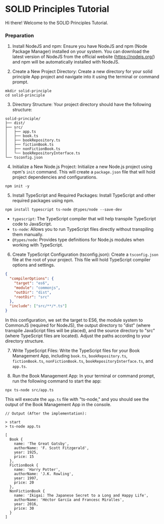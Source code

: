 # SOLID Principles Tutorial
Hi there! Welcome to the SOLID Principles Tutorial.


### Preparation

1. Install NodeJS and npm:
Ensure you have NodeJS and npm (Node Package Manager) installed on your system. You can download the latest version of NodeJS from the official website (https://nodejs.org/) and npm will be automatically installed with NodeJS.

2. Create a New Project Directory:
Create a new directory for your solid principle App project and navigate into it using the terminal or command prompt.

```
mkdir solid-principle
cd solid-principle
```

3. Directory Structure:
Your project directory should have the following structure:

```
solid-principle/
├── dist/
├── src/
│   ├── app.ts
│   ├── book.ts
│   ├── bookRepository.ts
│   ├── fictionBook.ts
│   ├── nonFictionBook.ts
│   └── bookRepositoryInterface.ts
└── tsconfig.json
```

4. Initialize a New Node.js Project:
Initialize a new Node.js project using npm's `init` command. This will create a `package.json` file that will hold project dependencies and configurations.

```
npm init -y
```

5. Install TypeScript and Required Packages:
Install TypeScript and other required packages using npm.

```
npm install typescript ts-node @types/node --save-dev
```

- `typescript`: The TypeScript compiler that will help transpile TypeScript code to JavaScript.
- `ts-node`: Allows you to run TypeScript files directly without transpiling them manually.
- `@types/node`: Provides type definitions for Node.js modules when working with TypeScript.

6. Create TypeScript Configuration (tsconfig.json):
Create a `tsconfig.json` file at the root of your project. This file will hold TypeScript compiler options and settings.

```json
{
  "compilerOptions": {
    "target": "es6",
    "module": "commonjs",
    "outDir": "dist",
    "rootDir": "src"
  },
  "include": ["src/**/*.ts"]
}
```

In this configuration, we set the target to ES6, the module system to CommonJS (required for NodeJS), the output directory to "dist" (where transpile JavaScript files will be placed), and the source directory to "src" (where TypeScript files are located). Adjust the paths according to your directory structure.

7. Write TypeScript Files:
Write the TypeScript files for your Book Management App, including `book.ts`, `bookRepository.ts`, `fictionBook.ts`, `nonFictionBook.ts`, `bookRepositoryInterface.ts`, and `app.ts`.

8. Run the Book Management App:
In your terminal or command prompt, run the following command to start the app:

```
npx ts-node src/app.ts
```

This will execute the `app.ts` file with "ts-node," and you should see the output of the Book Management App in the console.

```
// Output (After the implementation):

> start
> ts-node app.ts

[
  Book {
    name: 'The Great Gatsby',
    authorName: 'F. Scott Fitzgerald',
    year: 1925,
    price: 15
  },
  FictionBook {
    name: 'Harry Potter',
    authorName: 'J.K. Rowling',
    year: 1997,
    price: 20
  },
  NonFictionBook {
    name: 'Ikigai: The Japanese Secret to a Long and Happy Life',
    authorName: 'Héctor García and Francesc Miralles',
    year: 2016,
    price: 30
  }
]

```
